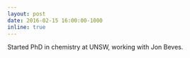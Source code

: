 ```yaml
---
layout: post
date: 2016-02-15 16:00:00-1000
inline: true
---
```


Started PhD in chemistry at UNSW, working with Jon Beves.